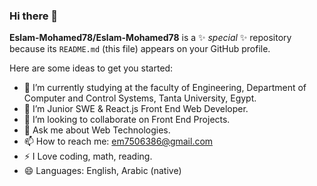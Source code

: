 ### Hi there 👋

<!-- -->
**Eslam-Mohamed78/Eslam-Mohamed78** is a ✨ _special_ ✨ repository because its `README.md` (this file) appears on your GitHub profile.

Here are some ideas to get you started:

- 🔭 I’m currently studying at the faculty of Engineering, Department of Computer and Control Systems, Tanta University, Egypt.
- 🌱 I’m Junior SWE & React.js Front End Web Developer.
- 👯 I’m looking to collaborate on Front End Projects.
- 💬 Ask me about Web Technologies.
- 📫 How to reach me: em7506386@gmail.com
- ⚡ I Love coding, math, reading.
- 😄 Languages: English, Arabic (native)


